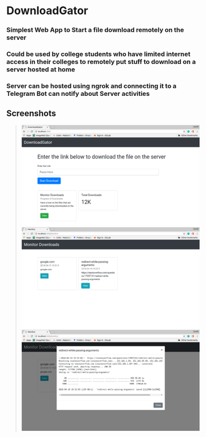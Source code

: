 # DownloadGator

### Simplest Web App to Start a file download remotely on the server

### Could be used by college students who have limited internet access in their colleges to remotely put stuff to download on a server hosted at home

### Server can be hosted using ngrok and connecting it to a Telegram Bot can notify about Server activities



## Screenshots

> ![Main](screenshots/a.png)
> ![Main](screenshots/b.png)
> ![Main](screenshots/c.png)